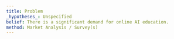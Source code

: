 ```yaml
---
title: Problem
_hypotheses_: Unspecified
belief: There is a significant demand for online AI education.
method: Market Analysis / Survey(s)
---
```


